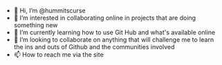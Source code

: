 - 👋 Hi, I’m @hummitscurse
- 👀 I’m interested in collaborating online in projects that are doing something new
- 🌱 I’m currently learning how to use Git Hub and what's available online
- 💞️ I’m looking to collaborate on anything that will challenge me to learn the ins and outs of Github and the communities involved  
- 📫 How to reach me via the site

<!---
hummitscurse/hummitscurse is a ✨ special ✨ repository because its `README.md` (this file) appears on your GitHub profile.
You can click the Preview link to take a look at your changes.
--->
